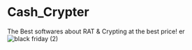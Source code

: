 # Cash_Crypter
The Best softwares about RAT &amp; Crypting at the best price!
er
![black friday (2)](https://github.com/CashZeus/Cash_Crypter/assets/138179707/faaa1738-64ed-4b0c-b18d-89eba772119e)
